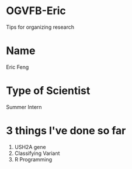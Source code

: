 # OGVFB-Eric
Tips for organizing research

# Name
Eric Feng
# Type of Scientist
Summer Intern

# 3 things I've done so far
1. USH2A gene
2. Classifying Variant
3. R Programming
